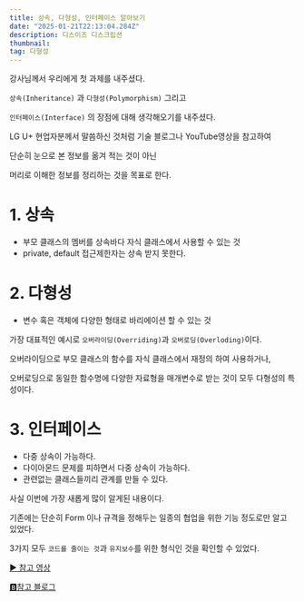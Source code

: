 ```yaml
---
title: 상속, 다형성, 인터페이스 알아보기
date: "2025-01-21T22:13:04.284Z"
description: 디스이즈 디스크립션
thumbnail:
tag: 다형성
---
```


강사님께서 우리에게 첫 과제를 내주셨다.

`상속(Inheritance)` 과 `다형성(Polymorphism)` 그리고 

`인터페이스(Interface)` 의 장점에 대해 생각해오기를 내주셨다.

LG U+ 현업자분께서 말씀하신 것처럼 기술 블로그나 YouTube영상을 참고하여

단순히 눈으로 본 정보를 옮겨 적는 것이 아닌 

머리로 이해한 정보를 정리하는 것을 목표로 한다.

# 1. 상속
+ 부모 클래스의 멤버를 상속바다 자식 클래스에서 사용할 수 있는 것
+ private, default 접근제한자는 상속 받지 못한다.

# 2. 다형성
+ 변수 혹은 객체에 다양한 형태로 바리에이션 할 수 있는 것

가장 대표적인 예시로 `오버라이딩(Overriding)`과 `오버로딩(Overloding)`이다.

오버라이딩으로 부모 클래스의 함수를 자식 클래스에서 재정의 하여 사용하거나,

오버로딩으로 동일한 함수명에 다양한 자료형을 매개변수로 받는 것이 모두 다형성의 특성이다.

# 3. 인터페이스
+ 다중 상속이 가능하다.
+ 다이아몬드 문제를 피하면서 다중 상속이 가능하다.
+ 관련없는 클래스들끼리 관계를 만들 수 있다.

사실 이번에 가장 새롭게 많이 알게된 내용이다.

기존에는 단순히 Form 이나 규격을 정해두는 일종의 협업을 위한 기능 정도로만 알고 있었다.

3가지 모두 `코드를 줄이는 것`과 `유지보수`를 위한 형식인 것을 확인할 수 있었다.

[▶️   참고 영상](https://www.youtube.com/watch?v=T1BJzC9xb0g)

[🅱️참고 블로그](https://velog.io/@ung6860/JAVA%EB%8B%A4%ED%98%95%EC%84%B1-%EC%98%A4%EB%B2%84%EB%A1%9C%EB%94%A9-%EC%98%A4%EB%B2%84%EB%9D%BC%EC%9D%B4%EB%94%A9%EC%9D%98-%EC%B0%A8%EC%9D%B4)